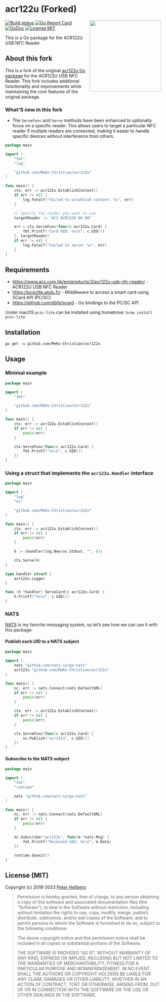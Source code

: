# acr122u (Forked)

<img src="http://downloads.acs.com.hk/product-website-image/acr38-image.jpg" align="right" width="230" height="230">

[![Build status](https://github.com/MeKo-Christian/acr122u/actions/workflows/test.yml/badge.svg?branch=master)](httpsgithub.com/MeKo-Christian/acr122u/actions/workflows/test.yml)
[![Go Report Card](https://goreportcard.com/badge/github.com/MeKo-Christian/acr122u)](https://goreportcard.com/report/github.com/MeKo-Christian/acr122u)
[![GoDoc](https://img.shields.io/badge/godoc-reference-blue.svg?style=flat)](https://godoc.org/github.com/MeKo-Christian/acr122u)
[![License MIT](https://img.shields.io/badge/license-MIT-lightgrey.svg?style=flat)](https://github.com/MeKo-Christian/acr122u#license-mit)

This is a Go package for the ACR122U USB NFC Reader

## About this fork

This is a fork of the original [acr122u Go package](https://github.com/peterhellberg/acr122u) for the ACR122U USB NFC Reader. This fork includes additional functionality and improvements while maintaining the core features of the original package.

### What'S new in this fork

- The `ServeFunc` and `Serve` methods have been enhanced to optionally focus on a specific reader. This allows users to target a particular NFC reader if multiple readers are connected, making it easier to handle specific devices without interference from others.

```go
package main

import (
    "fmt"
    "log"

    "github.com/MeKo-Christian/acr122u"
)

func main() {
    ctx, err := acr122u.EstablishContext()
    if err != nil {
        log.Fatalf("Failed to establish context: %v", err)
    }

    // Specify the reader you want to use
    targetReader := "ACS ACR122U 00 00"

    err = ctx.ServeFunc(func(c acr122u.Card) {
        fmt.Printf("Card UID: %x\n", c.UID())
    }, targetReader)
    if err != nil {
        log.Fatalf("Failed to serve: %v", err)
    }
}
```

## Requirements

- <https://www.acs.com.hk/en/products/3/acr122u-usb-nfc-reader/> - ACR122U USB NFC Reader
- <https://pcsclite.apdu.fr/> - Middleware to access a smart card using SCard API (PC/SC)
- <https://github.com/ebfe/scard> - Go bindings to the PC/SC API

 Under macOS `pcsc-lite` can be installed using homebrew: `brew install pcsc-lite`

## Installation

    go get -u github.com/MeKo-Christian/acr122u

## Usage

### Minimal example

```go
package main

import (
	"fmt"

	"github.com/MeKo-Christian/acr122u"
)

func main() {
	ctx, err := acr122u.EstablishContext()
	if err != nil {
		panic(err)
	}

	ctx.ServeFunc(func(c acr122u.Card) {
		fmt.Printf("%x\n", c.UID())
	})
}
```

### Using a struct that implements the `acr122u.Handler` interface

```go
package main

import (
	"log"
	"os"

	"github.com/MeKo-Christian/acr122u"
)

func main() {
	ctx, err := acr122u.EstablishContext()
	if err != nil {
		panic(err)
	}

	h := &handler{log.New(os.Stdout, "", 0)}

	ctx.Serve(h)
}

type handler struct {
	acr122u.Logger
}

func (h *handler) ServeCard(c acr122u.Card) {
	h.Printf("%x\n", c.UID())
}
```

### NATS

[NATS](https://nats.io/) is my favorite messaging system,
so let’s see how we can use it with this package:

#### Publish each UID to a NATS subject

```go
package main

import (
	nats "github.com/nats-io/go-nats"
	acr122u "github.com/MeKo-Christian/acr122u"
)

func main() {
	nc, err := nats.Connect(nats.DefaultURL)
	if err != nil {
		panic(err)
	}

	ctx, err := acr122u.EstablishContext()
	if err != nil {
		panic(err)
	}

	ctx.ServeFunc(func(c acr122u.Card) {
		nc.Publish("acr122u", c.UID())
	})
}
```

#### Subscribe to the NATS subject

```go
package main

import (
	"fmt"
	"runtime"

	nats "github.com/nats-io/go-nats"
)

func main() {
	nc, err := nats.Connect(nats.DefaultURL)
	if err != nil {
		panic(err)
	}

	nc.Subscribe("acr122u", func(m *nats.Msg) {
		fmt.Printf("Received UID: %x\n", m.Data)
	})

	runtime.Goexit()
}
```

## License (MIT)

Copyright (c) 2018-2023 [Peter Hellberg](https://c7.se)

> Permission is hereby granted, free of charge, to any person obtaining
> a copy of this software and associated documentation files (the
> "Software"), to deal in the Software without restriction, including
> without limitation the rights to use, copy, modify, merge, publish,
> distribute, sublicense, and/or sell copies of the Software, and to
> permit persons to whom the Software is furnished to do so, subject to
> the following conditions:
>
> The above copyright notice and this permission notice shall be
> included in all copies or substantial portions of the Software.
>
> THE SOFTWARE IS PROVIDED "AS IS", WITHOUT WARRANTY OF ANY KIND,
> EXPRESS OR IMPLIED, INCLUDING BUT NOT LIMITED TO THE WARRANTIES OF
> MERCHANTABILITY, FITNESS FOR A PARTICULAR PURPOSE AND
> NONINFRINGEMENT. IN NO EVENT SHALL THE AUTHORS OR COPYRIGHT HOLDERS BE
> LIABLE FOR ANY CLAIM, DAMAGES OR OTHER LIABILITY, WHETHER IN AN ACTION
> OF CONTRACT, TORT OR OTHERWISE, ARISING FROM, OUT OF OR IN CONNECTION
> WITH THE SOFTWARE OR THE USE OR OTHER DEALINGS IN THE SOFTWARE.
